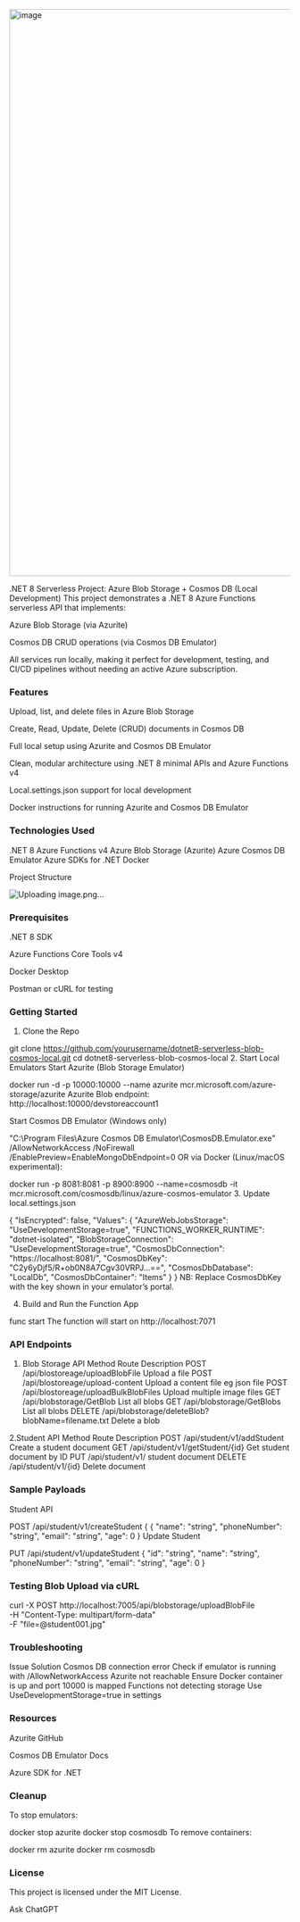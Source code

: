 <img width="1877" height="1016" alt="image" src="https://github.com/user-attachments/assets/8b8d3e68-cca8-4f66-a94c-6ad5ebb29740" />

.NET 8 Serverless Project: Azure Blob Storage + Cosmos DB (Local Development)
This project demonstrates a .NET 8 Azure Functions serverless API that implements:

Azure Blob Storage (via Azurite)

Cosmos DB CRUD operations (via Cosmos DB Emulator)

All services run locally, making it perfect for development, testing, and CI/CD pipelines without needing an active Azure subscription.

### Features
Upload, list, and delete files in Azure Blob Storage

Create, Read, Update, Delete (CRUD) documents in Cosmos DB

Full local setup using Azurite and Cosmos DB Emulator

Clean, modular architecture using .NET 8 minimal APIs and Azure Functions v4

Local.settings.json support for local development

Docker instructions for running Azurite and Cosmos DB Emulator

### Technologies Used

.NET 8
Azure Functions v4
Azure Blob Storage (Azurite)
Azure Cosmos DB Emulator
Azure SDKs for .NET
Docker

Project Structure

![Uploading image.png…]()


 ### Prerequisites
.NET 8 SDK

Azure Functions Core Tools v4

Docker Desktop

Postman or cURL for testing

 ### Getting Started
1. Clone the Repo

git clone https://github.com/yourusername/dotnet8-serverless-blob-cosmos-local.git
cd dotnet8-serverless-blob-cosmos-local
2. Start Local Emulators
Start Azurite (Blob Storage Emulator)

docker run -d -p 10000:10000 --name azurite mcr.microsoft.com/azure-storage/azurite
Azurite Blob endpoint: http://localhost:10000/devstoreaccount1

Start Cosmos DB Emulator (Windows only)

"C:\Program Files\Azure Cosmos DB Emulator\CosmosDB.Emulator.exe" /AllowNetworkAccess /NoFirewall /EnablePreview=EnableMongoDbEndpoint=0
OR via Docker (Linux/macOS experimental):


docker run -p 8081:8081 -p 8900:8900 --name=cosmosdb -it mcr.microsoft.com/cosmosdb/linux/azure-cosmos-emulator
3. Update local.settings.json

{
  "IsEncrypted": false,
  "Values": {
    "AzureWebJobsStorage": "UseDevelopmentStorage=true",
    "FUNCTIONS_WORKER_RUNTIME": "dotnet-isolated",
    "BlobStorageConnection": "UseDevelopmentStorage=true",
    "CosmosDbConnection": "https://localhost:8081/",
    "CosmosDbKey": "C2y6yDjf5/R+ob0N8A7Cgv30VRPJ...==",
    "CosmosDbDatabase": "LocalDb",
    "CosmosDbContainer": "Items"
  }
}
NB: Replace CosmosDbKey with the key shown in your emulator’s portal.

4. Build and Run the Function App

func start
The function will start on http://localhost:7071

### API Endpoints
1.  Blob Storage API
Method	Route	Description
POST	/api/blostoreage/uploadBlobFile	Upload a file
POST	/api/blostoreage/upload-content	Upload a content file eg json file
POST	/api/blostoreage/uploadBulkBlobFiles	Upload multiple image files
GET	/api/blobstorage/GetBlob	List all blobs
GET	/api/blobstorage/GetBlobs	List all blobs
DELETE	/api/blobstorage/deleteBlob?blobName=filename.txt	Delete a blob

 2.Student API
Method	Route	Description
POST	/api/student/v1/addStudent	Create a student document
GET	/api/student/v1/getStudent/{id}	Get student document by ID
PUT	/api/student/v1/ student document
DELETE	/api/student/v1/{id}	Delete document

### Sample Payloads
Student API

POST /api/student/v1/createStudent
{
 {
  "name": "string",
  "phoneNumber": "string",
  "email": "string",
  "age": 0
}
Update Student

PUT /api/student/v1/updateStudent
{
  "id": "string",
  "name": "string",
  "phoneNumber": "string",
  "email": "string",
  "age": 0
}
### Testing Blob Upload via cURL

curl -X POST http://localhost:7005/api/blobstorage/uploadBlobFile \
  -H "Content-Type: multipart/form-data" \
  -F "file=@student001.jpg"

### Troubleshooting
Issue	Solution
Cosmos DB connection error	Check if emulator is running with /AllowNetworkAccess
Azurite not reachable	Ensure Docker container is up and port 10000 is mapped
Functions not detecting storage	Use UseDevelopmentStorage=true in settings

### Resources
 Azurite GitHub

Cosmos DB Emulator Docs

Azure SDK for .NET

### Cleanup
To stop emulators:

docker stop azurite
docker stop cosmosdb
To remove containers:

docker rm azurite
docker rm cosmosdb

### License
This project is licensed under the MIT License.










Ask ChatGPT

